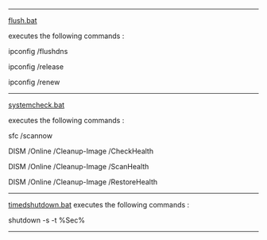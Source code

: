 --------------------
 [flush.bat][1] 
 
executes the following commands :

ipconfig /flushdns

ipconfig /release

ipconfig /renew

--------------------

 [systemcheck.bat][2] 

executes the following commands :

sfc /scannow

DISM /Online /Cleanup-Image /CheckHealth

DISM /Online /Cleanup-Image /ScanHealth

DISM /Online /Cleanup-Image /RestoreHealth

--------------------

 [timedshutdown.bat][3] 
executes the following commands :

shutdown -s -t %Sec%

--------------------

  [1]: https://github.com/VindEi/Cmd-HandyScripts/releases/download/1.0.0/Network.bat
  [2]: https://github.com/VindEi/Cmd-HandyScripts/releases/download/1.0.0/SystemCheck.bat
  [3]: https://github.com/VindEi/Cmd-HandyScripts/releases/download/1.0.0/TimedShutdown.bat
